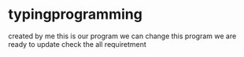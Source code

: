 # typingprogramming
created by me
this is our program
we can change this program
we are ready to update
check the all requiretment
